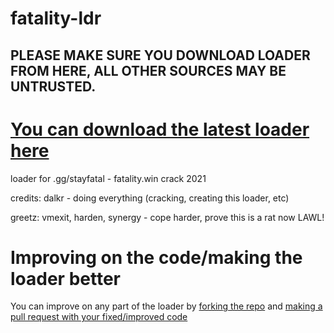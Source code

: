 # fatality-ldr
## **PLEASE MAKE SURE YOU DOWNLOAD LOADER FROM HERE, ALL OTHER SOURCES MAY BE UNTRUSTED.**
# [You can download the latest loader here](https://github.com/notunixian/fatality-ldr/releases)

loader for .gg/stayfatal - fatality.win crack 2021

credits:
dalkr - doing everything (cracking, creating this loader, etc)

greetz:
vmexit, harden, synergy - cope harder, prove this is a rat now LAWL!

# Improving on the code/making the loader better
You can improve on any part of the loader by [forking the repo](https://docs.github.com/en/get-started/quickstart/fork-a-repo) and [making a pull request with your fixed/improved code](https://docs.github.com/en/pull-requests/collaborating-with-pull-requests/proposing-changes-to-your-work-with-pull-requests/about-pull-requests)
